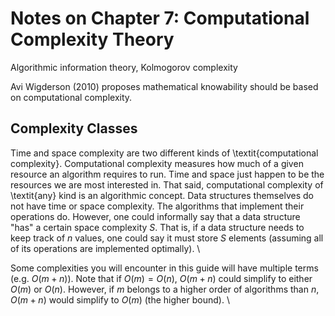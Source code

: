 # Notes on Chapter 7: Computational Complexity Theory

Algorithmic information theory, Kolmogorov complexity

Avi Wigderson (2010) proposes mathematical knowability should be based on computational complexity.

## Complexity Classes

Time and space complexity are two different kinds of \textit{computational complexity}. Computational complexity measures how much of a given resource an algorithm requires to run. Time and space just happen to be the resources we are most interested in. That said, computational complexity of \textit{any} kind is an algorithmic concept. Data structures themselves do not have time or space complexity. The algorithms that implement their operations do. However, one could informally say that a data structure "has" a certain space complexity $S$. That is, if a data structure needs to keep track of $n$ values, one could say it must store $S$ elements (assuming all of its operations are implemented optimally). \\

Some complexities you will encounter in this guide will have multiple terms (e.g. $O(m+n)$). Note that if $O(m)=O(n)$, $O(m+n)$ could simplify to either $O(m)$ or $O(n)$. However, if $m$ belongs to a higher order of algorithms than $n$, $O(m+n)$ would simplify to $O(m)$ (the higher bound). \\

